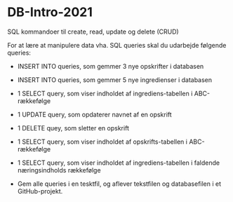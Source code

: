 # DB-Intro-2021

SQL kommandoer til create, read, update og delete (CRUD)



For at lære at manipulere data vha. SQL queries skal du udarbejde følgende queries:

* INSERT INTO queries, som gemmer 3 nye opskrifter i databasen

* INSERT INTO queries, som gemmer 5 nye ingredienser i databasen

* 1 SELECT query, som viser indholdet af ingrediens-tabellen i ABC-rækkefølge

* 1 UPDATE query, som opdaterer navnet af en opskrift

* 1 DELETE quey, som sletter en opskrift

* 1 SELECT query, som viser indholdet af opskrifts-tabellen i ABC-rækkefølge

* 1 SELECT query, som viser indholdet af ingrediens-tabellen i faldende næringsindholds rækkefølge

* Gem alle queries i en tesktfil, og aflever tekstfilen og databasefilen i et GitHub-projekt. 
